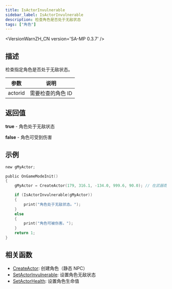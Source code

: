 ```yaml
---
title: IsActorInvulnerable
sidebar_label: IsActorInvulnerable
description: 检查角色是否处于无敌状态
tags: ["角色"]
---
```


<VersionWarnZH_CN version='SA-MP 0.3.7' />

## 描述

检查指定角色是否处于无敌状态。

| 参数    | 说明              |
| ------- | ----------------- |
| actorid | 需要检查的角色 ID |

## 返回值

**true** - 角色处于无敌状态

**false** - 角色可受到伤害

## 示例

```c
new gMyActor;

public OnGameModeInit()
{
    gMyActor = CreateActor(179, 316.1, -134.0, 999.6, 90.0); // 在武器商店创建销售员角色

    if (IsActorInvulnerable(gMyActor))
    {
        print("角色处于无敌状态。");
    }
    else
    {
        print("角色可被伤害。");
    }
    return 1;
}
```

## 相关函数

- [CreateActor](CreateActor): 创建角色（静态 NPC）
- [SetActorInvulnerable](SetActorInvulnerable): 设置角色无敌状态
- [SetActorHealth](SetActorHealth): 设置角色生命值
